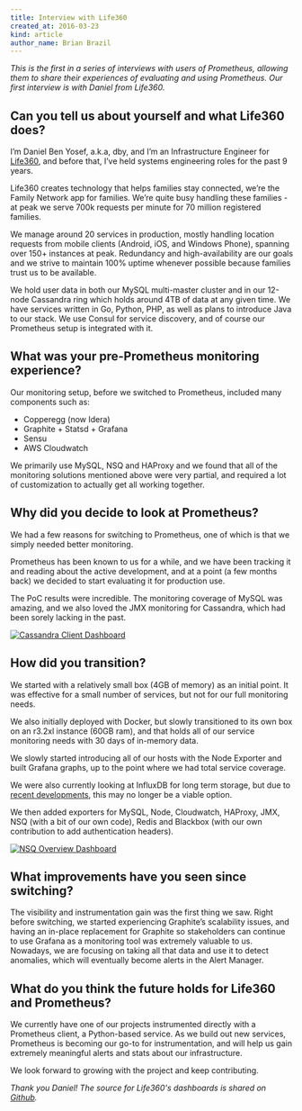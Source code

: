 ```yaml
---
title: Interview with Life360
created_at: 2016-03-23
kind: article
author_name: Brian Brazil
---
```


*This is the first in a series of interviews with users of Prometheus, allowing
them to share their experiences of evaluating and using Prometheus. Our first
interview is with Daniel from Life360.*

## Can you tell us about yourself and what Life360 does?

I’m Daniel Ben Yosef, a.k.a, dby, and I’m an Infrastructure Engineer for
[Life360](https://www.life360.com/), and before that, I’ve held systems
engineering roles for the past 9 years.

Life360 creates technology that helps families stay connected, we’re the Family
Network app for families. We’re quite busy handling these families - at peak
we serve 700k requests per minute for 70 million registered families.

We manage around 20 services in production, mostly handling location requests
from mobile clients (Android, iOS, and Windows Phone), spanning over 150+
instances at peak. Redundancy and high-availability are our goals and we strive
to maintain 100% uptime whenever possible because families trust us to be
available.

We hold user data in both our MySQL multi-master cluster and in our 12-node
Cassandra ring which holds around 4TB of data at any given time. We have
services written in Go, Python, PHP, as well as plans to introduce Java to our
stack. We use Consul for service discovery, and of course our Prometheus setup
is integrated with it.


## What was your pre-Prometheus monitoring experience?

Our monitoring setup, before we switched to Prometheus, included many
components such as:

  * Copperegg (now Idera)
  * Graphite + Statsd + Grafana
  * Sensu
  * AWS Cloudwatch

We primarily use MySQL, NSQ and HAProxy and we found that all of the monitoring
solutions mentioned above were very partial, and required a lot of
customization to actually get all working together.

## Why did you decide to look at Prometheus?

We had a few reasons for switching to Prometheus, one of which is that we
simply needed better monitoring.

Prometheus has been known to us for a while, and we have been tracking it and
reading about the active development, and at a point (a few months back) we
decided to start evaluating it for production use.

The PoC results were incredible. The monitoring coverage of MySQL was amazing,
and we also loved the JMX monitoring for Cassandra, which had been sorely
lacking in the past.

[![Cassandra Client Dashboard](/assets/blog/2016-03-23/cx_client.png)](/assets/blog/2016-03-23/cx_client.png)

## How did you transition?

We started with a relatively small box (4GB of memory) as an initial point. It
was effective for a small number of services, but not for our full monitoring
needs.

We also initially deployed with Docker, but slowly transitioned to its own box
on an r3.2xl instance (60GB ram), and that holds all of our service monitoring
needs with 30 days of in-memory data.

We slowly started introducing all of our hosts with the Node Exporter and built
Grafana graphs, up to the point where we had total service coverage.

We were also currently looking at InfluxDB for long term storage, but due to
[recent developments](https://influxdata.com/blog/update-on-influxdb-clustering-high-availability-and-monetization/),
this may no longer be a viable option. 

We then added exporters for MySQL, Node, Cloudwatch, HAProxy, JMX, NSQ (with a
bit of our own code), Redis and Blackbox (with our own contribution to add
authentication headers).

[![NSQ Overview Dashboard](/assets/blog/2016-03-23/nsq_overview.png)](/assets/blog/2016-03-23/nsq_overview.png)


## What improvements have you seen since switching?

The visibility and instrumentation gain was the first thing we saw. Right
before switching, we started experiencing Graphite’s scalability issues, and
having an in-place replacement for Graphite so stakeholders can continue to use
Grafana as a monitoring tool was extremely valuable to us. Nowadays, we are
focusing on taking all that data and use it to detect anomalies, which will
eventually become alerts in the Alert Manager.


## What do you think the future holds for Life360 and Prometheus?

We currently have one of our projects instrumented directly with a Prometheus
client, a Python-based service. As we build out new services, Prometheus is
becoming our go-to for instrumentation, and will help us gain extremely
meaningful alerts and stats about our infrastructure.

We look forward to growing with the project and keep contributing.

*Thank you Daniel! The source for Life360's dashboards is shared on [Github](https://github.com/life360/prometheus-grafana-dashboards).*
